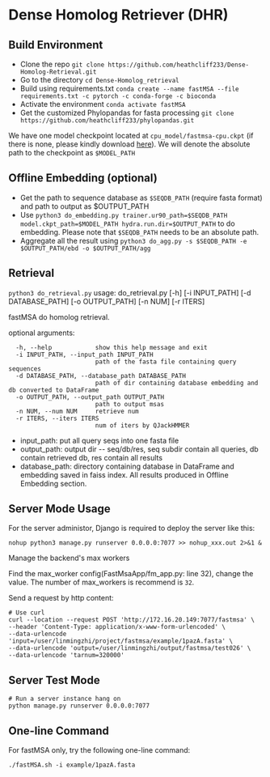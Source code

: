 # Dense Homolog Retriever (DHR)

## Build Environment

* Clone the repo `git clone https://github.com/heathcliff233/Dense-Homolog-Retrieval.git`
* Go to the directory `cd Dense-Homolog_retrieval`
* Build using requirements.txt   `conda create --name fastMSA --file requirements.txt -c pytorch -c conda-forge -c bioconda`
* Activate the environment `conda activate fastMSA`
* Get the customized Phylopandas for fasta processing `git clone https://github.com/heathcliff233/phylopandas.git`


We have one model checkpoint located at `cpu_model/fastmsa-cpu.ckpt` (if there is none, please kindly download [here](https://drive.google.com/file/d/1fRqMwaiWnZ0msW_pp3ircaMIeIVxc4CX/view?usp=sharing)). We will denote the absolute path to the checkpoint as `$MODEL_PATH`

## Offline Embedding (optional)
* Get the path to sequence database as `$SEQDB_PATH` (require fasta format) and path to output as $OUTPUT_PATH
* Use `python3 do_embedding.py trainer.ur90_path=$SEQDB_PATH model.ckpt_path=$MODEL_PATH hydra.run.dir=$OUTPUT_PATH` to do embedding. Please note that `$SEQDB_PATH` needs to be an absolute path. 
* Aggregate all the result using `python3 do_agg.py -s $SEQDB_PATH -e $OUTPUT_PATH/ebd -o $OUTPUT_PATH/agg`

##  Retrieval

`python3 do_retrieval.py`
usage: do_retrieval.py [-h] [-i INPUT_PATH] [-d DATABASE_PATH] [-o OUTPUT_PATH] [-n NUM] [-r ITERS]

fastMSA do homolog retrieval.

optional arguments:
```
  -h, --help            show this help message and exit
  -i INPUT_PATH, --input_path INPUT_PATH
                        path of the fasta file containing query sequences
  -d DATABASE_PATH, --database_path DATABASE_PATH
                        path of dir containing database embedding and db converted to DataFrame
  -o OUTPUT_PATH, --output_path OUTPUT_PATH
                        path to output msas
  -n NUM, --num NUM     retrieve num
  -r ITERS, --iters ITERS
                        num of iters by QJackHMMER
```

* input_path: put all query seqs into one fasta file
* output_path: output dir -- seq/db/res, seq subdir contain all queries, db contain retrieved db, res contain all results
* database_path: directory containing database in DataFrame and embedding saved in faiss index. All results produced in Offline Embedding section.



## Server Mode Usage

For the server administor, Django is required to deploy the server like this:

```
nohup python3 manage.py runserver 0.0.0.0:7077 >> nohup_xxx.out 2>&1 &
```

Manage the backend's max workers

Find the max_worker config(FastMsaApp/fm_app.py: line 32), change the value.
The number of max_workers is recommend is `32`.



Send a request by http content: 
```
# Use curl
curl --location --request POST 'http://172.16.20.149:7077/fastmsa' \
--header 'Content-Type: application/x-www-form-urlencoded' \
--data-urlencode 'input=/user/linmingzhi/project/fastmsa/example/1pazA.fasta' \
--data-urlencode 'output=/user/linmingzhi/output/fastmsa/test026' \
--data-urlencode 'tarnum=320000'
```

## Server Test Mode
```
# Run a server instance hang on
python manage.py runserver 0.0.0.0:7077
```

## One-line Command

For fastMSA only, try the following one-line command:
```
./fastMSA.sh -i example/1pazA.fasta
```
